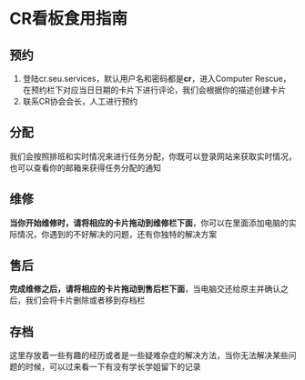 # CR看板食用指南

## 预约
1. 登陆cr.seu.services，默认用户名和密码都是**cr**，进入Computer Rescue，在预约栏下对应当日日期的卡片下进行评论，我们会根据你的描述创建卡片
2. 联系CR协会会长，人工进行预约

## 分配
我们会按照排班和实时情况来进行任务分配，你既可以登录网站来获取实时情况，也可以查看你的邮箱来获得任务分配的通知

## 维修
**当你开始维修时，请将相应的卡片拖动到维修栏下面**，你可以在里面添加电脑的实际情况，你遇到的不好解决的问题，还有你独特的解决方案

## 售后
**完成维修之后，请将相应的卡片拖动到售后栏下面**，当电脑交还给原主并确认之后，我们会将卡片删除或者移到存档栏

## 存档
这里存放着一些有趣的经历或者是一些疑难杂症的解决方法，当你无法解决某些问题的时候，可以过来看一下有没有学长学姐留下的记录